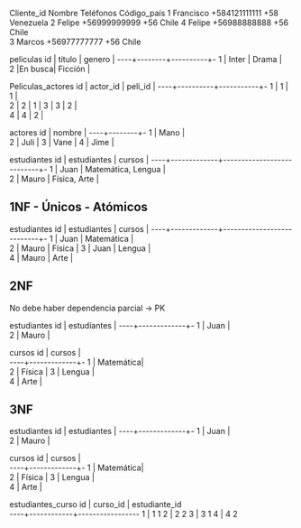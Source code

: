 

Cliente_id Nombre Teléfonos Código_país
1 Francisco +584121111111   +58 Venezuela
2 Felipe    +56999999999    +56 Chile
4 Felipe    +56988888888    +56 Chile                 
3 Marcos    +56977777777    +56 Chile



peliculas
 id | titulo | genero   | 
----+--------+----------+-
  1 | Inter  | Drama    |  
  2 |En busca| Ficción  | 


Peliculas_actores
 id | actor_id | peli_id   | 
----+----------+-----------+-
  1 |    1     |      1    |  
  2 |    2     |      1    | 
  3 |    3     |      2    |  
  4 |    4     |      2    | 

actores
 id | nombre | 
----+--------+-
  1 | Mano   |  
  2 | Juli   | 
  3 | Vane   | 
  4 | Jime   |



estudiantes
 id | estudiantes | cursos                    | 
----+-------------+---------------------------+-
  1 |   Juan      |     Matemática, Lengua    |  
  2 |   Mauro     |     Física, Arte          | 

## 1NF - Únicos - Atómicos
estudiantes
 id | estudiantes | cursos                    | 
----+-------------+---------------------------+-
  1 |   Juan      |     Matemática            |  
  2 |   Mauro     |     Física                | 
  3 |   Juan      |     Lengua                |  
  4 |   Mauro     |     Arte                  | 

## 2NF
No debe haber dependencia parcial -> PK

estudiantes
 id | estudiantes |
----+-------------+-
  1 |   Juan      |     
  2 |   Mauro     |    


  cursos
 id | cursos      |             
----+-------------+-
  1 |   Matemática|  
  2 |   Física    | 
  3 |   Lengua    |  
  4 |   Arte      | 

## 3NF

estudiantes
 id | estudiantes |
----+-------------+-
  1 |   Juan      |     
  2 |   Mauro     |    


  cursos
 id | cursos      |             
----+-------------+-
  1 |   Matemática|  
  2 |   Física    | 
  3 |   Lengua    |  
  4 |   Arte      | 

estudiantes_curso
 id | curso_id   |  estudiante_id            
----+------------+-----------------
  1 |     1                1
  2 |     2                2
  3 |     3                1
  4 |     4                2
